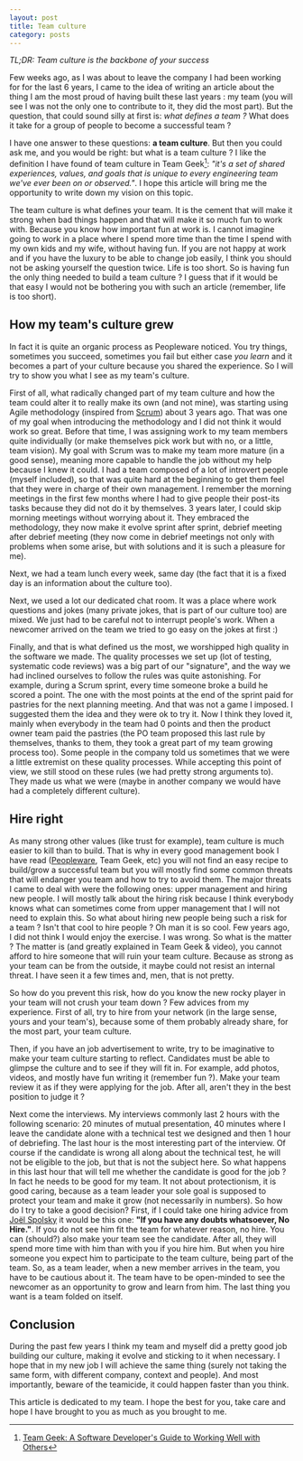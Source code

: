 ```yaml
---
layout: post
title: Team culture
category: posts
---
```


*TL;DR: Team culture is the backbone of your success*

Few weeks ago, as I was about to leave the company I had been working for for the last 6 years,
I came to the idea of writing an article about the thing I am the most proud of having built these last years :
my team (you will see I was not the only one to contribute to it, they did the most part). But the question,
that could sound silly at first is: *what defines a team ?* What does it take for a group of people to become a successful team ?

I have one answer to these questions: **a team culture**. But then you could ask me, and you would be right: but what is a
team culture ? I like the definition I have found of team culture in Team Geek[^teamgeek]: *"it's a set of shared experiences, values,
 and goals that is unique to every engineering team we've ever been on or observed."*. I hope this article will bring me
 the opportunity to write down my vision on this topic.

The team culture is what defines your team. It is the cement that will make it strong when bad things happen and that 
will make it so much fun to work with. Because you know how important fun at work is. I cannot imagine going to work in 
a place where I spend more time than the time I spend with my own kids and my wife, without having fun. If you are not 
happy at work and if you have the luxury to be able to change job easily, I think you should not be asking yourself the 
question twice. Life is too short. So is having fun the only thing needed to build a team culture ? I guess that if it 
would be that easy I would not be bothering you with such an article (remember, life is too short).

## How my team's culture grew

In fact it is quite an organic process as Peopleware noticed. You try things, sometimes you succeed, sometimes you fail 
but either case *you learn* and it becomes a part of your culture because you shared the experience. So I will try to show
you what I see as my team's culture.

First of all, what radically changed part of my team culture and how the team could alter it to really make its own (and
not mine), was starting using Agile methodology (inspired from [Scrum](http://en.wikipedia.org/wiki/Scrum_%28software_development%29)) about 3 years ago. That was one of my goal when
introducing the methodology and I did not think it would work so great. Before that time, I was assigning work to my 
team members quite individually (or make themselves pick work but with no, or a little, team vision). My goal with Scrum 
was to make my team more mature (in a good sense), meaning more capable to handle the job without my help because I knew 
it could. I had a team composed of a lot of introvert people (myself included), so that was quite hard at the beginning 
to get them feel that they were in charge of their own management. I remember the morning meetings in the first few
months where I had to give people their post-its tasks because they did not do it by themselves. 3 years later, I could
skip morning meetings without worrying about it. They embraced the methodology, they now make it evolve sprint after 
sprint, debrief meeting after debrief meeting (they now come in debrief meetings not only with problems when some arise, 
but with solutions and it is such a pleasure for me).

Next, we had a team lunch every week, same day (the fact that it is a fixed day is an information about the culture too).

Next, we used a lot our dedicated chat room. It was a place where work questions and jokes (many private jokes, that is
part of our culture too) are mixed. We just had to be careful not to interrupt people's work. When a newcomer arrived on
the team we tried to go easy on the jokes at first :)

Finally, and that is what defined us the most, we worshipped high quality in the software we made. The quality processes we
set up (lot of testing, systematic code reviews) was a big part of our "signature", and the way we had inclined ourselves
to follow the rules was quite astonishing. For example, during a Scrum sprint, every time someone broke a build he scored
a point. The one with the most points at the end of the sprint paid for pastries for the next planning meeting. And that
was not a game I imposed. I suggested them the idea and they were ok to try it. Now I think they loved it, mainly when
everybody in the team had 0 points and then the product owner team paid the pastries (the PO team proposed this last rule
by themselves, thanks to them, they took a great part of my team growing process too). Some people in the company told us
sometimes that we were a little extremist on these quality processes. While accepting this point of view, we still stood on
these rules (we had pretty strong arguments to). They made us what we were (maybe in another company we would have had a
completely different culture).

## Hire right

As many strong other values (like trust for example), team culture is much easier to kill than to build. That is why in 
every good management book I have read ([Peopleware](http://en.wikipedia.org/wiki/Peopleware:_Productive_Projects_and_Teams), Team Geek, etc) you will not find an easy recipe to build/grow a
successful team but you will mostly find some common threats that will endanger you team and how to try to avoid them. 
The major threats I came to deal with were the following ones: upper management and hiring new people. I will mostly talk 
about the hiring risk because I think everybody knows what can sometimes come from upper management that I will not need 
to explain this. So what about hiring new people being such a risk for a team ? Isn't that cool to hire people ? Oh man 
it is so cool. Few years ago, I did not think I would enjoy the exercise. I was wrong. So what is the matter ? The matter 
is (and greatly explained in Team Geek & video), you cannot afford to hire someone that will ruin your team culture. 
Because as strong as your team can be from the outside, it maybe could not resist an internal threat. I have seen it a
few times and, men, that is not pretty.

So how do you prevent this risk, how do you know the new rocky player in your team will not crush your team down ?
Few advices from my experience. First of all, try to hire from your network (in the large sense, yours and your team's),
because some of them probably already share, for the most part, your team culture.

Then, if you have an job advertisement to write, try to be imaginative to make your team culture starting to reflect. 
Candidates must be able to glimpse the culture and to see if they will fit in. For example, add photos, videos, and mostly 
have fun writing it (remember fun ?). Make your team review it as if they were applying for the job. After all, aren't 
they in the best position to judge it ?

Next come the interviews. My interviews commonly last 2 hours with the following scenario: 20 minutes of mutual presentation,
40 minutes where I leave the candidate alone with a technical test we designed and then 1 hour of debriefing. The last hour
is the most interesting part of the interview. Of course if the candidate is wrong all along about the technical test,
he will not be eligible to the job, but that is not the subject here. So what happens in this last hour that will tell
me whether the candidate is good for the job ? In fact he needs to be good for my team. It not about protectionism, it
is good caring, because as a team leader your sole goal is supposed to protect your team and make it grow (not necessarily
in numbers). So how do I try to take a good decision? First, if I could take one hiring advice from [Joël Spolsky](http://www.joelonsoftware.com/articles/GuerrillaInterviewing3.html) it would
be this one: **"If you have any doubts whatsoever, No Hire."**. If you do not see him fit the team for whatever reason, no hire.
You can (should?) also make your team see the candidate. After all, they will spend more time with him than with you if
you hire him. But when you hire someone you expect him to participate to the team culture, being part of the team. So, as
a team leader, when a new member arrives in the team, you have to be cautious about it. The team have to be open-minded
to see the newcomer as an opportunity to grow and learn from him. The last thing you want is a team folded on itself.

## Conclusion

During the past few years I think my team and myself did a pretty good job building our culture, making it evolve and
sticking to it when necessary. I hope that in my new job I will achieve the same thing (surely not taking the same form,
with different company, context and people). And most importantly, beware of the teamicide, it could happen faster than
you think.


This article is dedicated to my team. I hope the best for you, take care and hope I have brought to you as much as you
brought to me.

[^teamgeek]: [Team Geek: A Software Developer's Guide to Working Well with Others](http://shop.oreilly.com/product/0636920018025.do)

